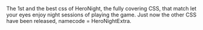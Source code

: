 The 1st and the best css of HeroNight, the fully covering CSS, that match let your eyes enjoy night sessions of playing the game. Just now the other CSS have been released, namecode = HeroNightExtra.
